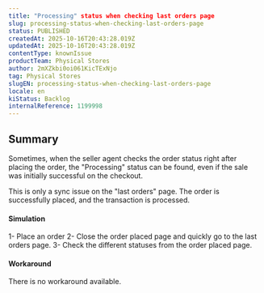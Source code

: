 ```yaml
---
title: "Processing" status when checking last orders page
slug: processing-status-when-checking-last-orders-page
status: PUBLISHED
createdAt: 2025-10-16T20:43:28.019Z
updatedAt: 2025-10-16T20:43:28.019Z
contentType: knownIssue
productTeam: Physical Stores
author: 2mXZkbi0oi061KicTExNjo
tag: Physical Stores
slugEN: processing-status-when-checking-last-orders-page
locale: en
kiStatus: Backlog
internalReference: 1199998
---
```


## Summary


Sometimes, when the seller agent checks the order status right after placing the order, the "Processing" status can be found, even if the sale was initially successful on the checkout.

This is only a sync issue on the "last orders" page. The order is successfully placed, and the transaction is processed.


#### Simulation


1- Place an order
2- Close the order placed page and quickly go to the last orders page.
3- Check the different statuses from the order placed page.


#### Workaround


There is no workaround available.



